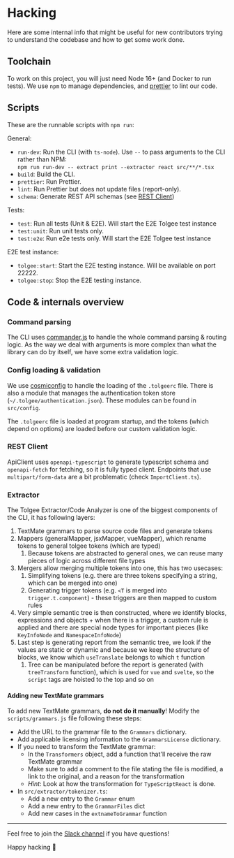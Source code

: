 # Hacking

Here are some internal info that might be useful for new contributors trying to understand the codebase and how
to get some work done.

## Toolchain

To work on this project, you will just need Node 16+ (and Docker to run tests). We use `npm` to manage dependencies,
and [prettier](https://github.com/prettier/prettier) to lint our code.

## Scripts

These are the runnable scripts with `npm run`:

General:

- `run-dev`: Run the CLI (with `ts-node`). Use `--` to pass arguments to the CLI rather than NPM: \
  `npm run run-dev -- extract print --extractor react src/**/*.tsx`
- `build`: Build the CLI.
- `prettier`: Run Prettier.
- `lint`: Run Prettier but does not update files (report-only).
- `schema`: Generate REST API schemas (see [REST Client](#rest-client))

Tests:

- `test`: Run all tests (Unit & E2E). Will start the E2E Tolgee test instance
- `test:unit`: Run unit tests only.
- `test:e2e`: Run e2e tests only. Will start the E2E Tolgee test instance

E2E test instance:

- `tolgee:start`: Start the E2E testing instance. Will be available on port 22222.
- `tolgee:stop`: Stop the E2E testing instance.

## Code & internals overview

### Command parsing

The CLI uses [commander.js](https://github.com/tj/commander.js) to handle the whole command parsing & routing logic.
As the way we deal with arguments is more complex than what the library can do by itself, we have some extra validation
logic.

### Config loading & validation

We use [cosmiconfig](https://github.com/davidtheclark/cosmiconfig) to handle the loading of the `.tolgeerc` file.
There is also a module that manages the authentication token store (`~/.tolgee/authentication.json`). These modules
can be found in `src/config`.

The `.tolgeerc` file is loaded at program startup, and the tokens (which depend on options) are loaded before our
custom validation logic.

### REST Client

ApiClient uses `openapi-typescript` to generate typescript schema and `openapi-fetch` for fetching, so it is fully typed client. Endpoints that use `multipart/form-data` are a bit problematic (check `ImportClient.ts`).

### Extractor

The Tolgee Extractor/Code Analyzer is one of the biggest components of the CLI, it has following layers:

1.  TextMate grammars to parse source code files and generate tokens
2.  Mappers (generalMapper, jsxMapper, vueMapper), which rename tokens to general tolgee tokens (which are typed)
    1.  Because tokens are abstracted to general ones, we can reuse many pieces of logic across different file types
3.  Mergers allow merging multiple tokens into one, this has two usecases:
    1. Simplifying tokens (e.g. there are three tokens specifying a string, which can be merged into one)
    2. Generating trigger tokens (e.g. `<T` is merged into `trigger.t.component`) - these triggers are then mapped to custom rules
4.  Very simple semantic tree is then constructed, where we identify blocks, expressions and objects + when there is a trigger, a custom rule is applied and there are special node types for important pieces (like `KeyInfoNode` and `NamespaceInfoNode`)
5.  Last step is generating report from the semantic tree, we look if the values are static or dynamic and because we keep the structure of blocks, we know which `useTranslate` belongs to which `t` function
    1.  Tree can be manipulated before the report is generated (with `treeTransform` function), which is used for `vue` and `svelte`, so the `script` tags are hoisted to the top and so on

#### Adding new TextMate grammars

To add new TextMate grammars, **do not do it manually**! Modify the `scripts/grammars.js` file following these
steps:

- Add the URL to the grammar file to the `Grammars` dictionary.
- Add applicable licensing information to the `GrammarsLicense` dictionary.
- If you need to transform the TextMate grammar:
  - In the `Transformers` object, add a function that'll receive the raw TextMate grammar
  - Make sure to add a comment to the file stating the file is modified, a link to the original, and a reason for
    the transformation
  - _Hint_: Look at how the transformation for `TypeScriptReact` is done.
- In `src/extractor/tokenizer.ts`:
  - Add a new entry to the `Grammar` enum
  - Add a new entry to the `GrammarFiles` dict
  - Add new cases in the `extnameToGrammar` function

---

Feel free to join the [Slack channel](https://tolg.ee/slack) if you have questions!

Happy hacking 🐀
